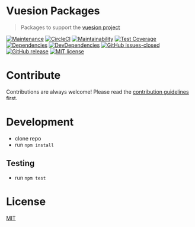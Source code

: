 # Vuesion Packages

> Packages to support the [vuesion project](https://github.com/vuesion/vuesion)

[![Maintenance](https://img.shields.io/badge/Maintained%3F-yes-green.svg)](https://GitHub.com/vuesion/packages/graphs/commit-activity)
[![CircleCI](https://circleci.com/gh/vuesion/packages.svg?style=svg)](https://circleci.com/gh/vuesion/packages)
[![Maintainability](https://api.codeclimate.com/v1/badges/b9b3c6c006e51ee6e43f/maintainability)](https://codeclimate.com/github/vuesion/packages/maintainability)
[![Test Coverage](https://api.codeclimate.com/v1/badges/b9b3c6c006e51ee6e43f/test_coverage)](https://codeclimate.com/github/vuesion/packages/test_coverage)
[![Dependencies](https://img.shields.io/david/vuesion/packages.svg)](https://david-dm.org/vuesion/packages)
[![DevDependencies](https://img.shields.io/david/dev/vuesion/packages.svg)](https://david-dm.org/vuesion/packages?type=dev)
[![GitHub issues-closed](https://img.shields.io/github/issues-closed/vuesion/packages.svg)](https://GitHub.com/vuesion/packages/issues?q=is%3Aissue+is%3Aclosed)
[![GitHub release](https://img.shields.io/github/release/vuesion/packages.svg)](https://GitHub.com/vuesion/packages/releases/)
[![MIT license](https://img.shields.io/badge/License-MIT-blue.svg)](https://lbesson.mit-license.org/)

# Contribute

Contributions are always welcome! Please read the [contribution guidelines](https://github.com/vuesion/packages/blob/master/.github/CONTRIBUTING.md) first.

# Development

- clone repo
- run `npm install`

## Testing

- run `npm test`

# License

[MIT](http://opensource.org/licenses/MIT)
